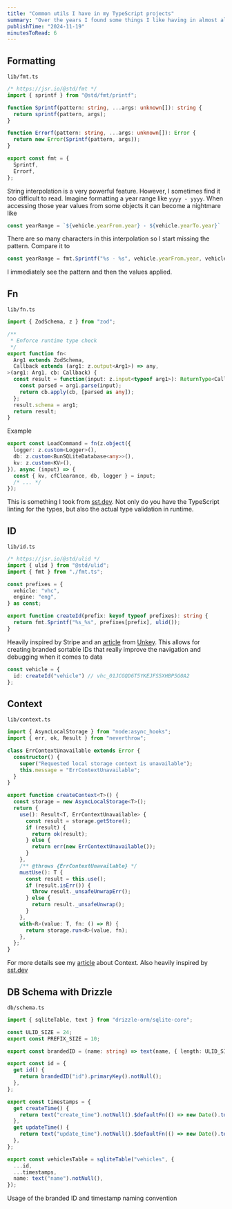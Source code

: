 ```yaml
---
title: "Common utils I have in my TypeScript projects"
summary: "Over the years I found some things I like having in almost all of my TypeScript projects and I would like to share them here"
publishTime: "2024-11-19"
minutesToRead: 6
---
```


## Formatting

`lib/fmt.ts`

```typescript
/* https://jsr.io/@std/fmt */
import { sprintf } from "@std/fmt/printf";

function Sprintf(pattern: string, ...args: unknown[]): string {
  return sprintf(pattern, args);
}

function Errorf(pattern: string, ...args: unknown[]): Error {
  return new Error(Sprintf(pattern, args));
}

export const fmt = {
  Sprintf,
  Errorf,
};
```

String interpolation is a very powerful feature. However, I sometimes find it too difficult to read.
Imagine formatting a year range like `yyyy - yyyy`. When accessing those year values from some objects it can become a
nightmare like

```typescript
const yearRange = `${vehicle.yearFrom.year} - ${vehicle.yearTo.year}`
```

There are so many characters in this interpolation so I start missing the pattern. Compare it to

```typescript
const yearRange = fmt.Sprintf("%s - %s", vehicle.yearFrom.year, vehicle.yearTo.year);
```

I immediately see the pattern and then the values applied.

## Fn

`lib/fn.ts`

```typescript
import { ZodSchema, z } from "zod";

/**
 * Enforce runtime type check
 */
export function fn<
  Arg1 extends ZodSchema,
  Callback extends (arg1: z.output<Arg1>) => any,
>(arg1: Arg1, cb: Callback) {
  const result = function(input: z.input<typeof arg1>): ReturnType<Callback> {
    const parsed = arg1.parse(input);
    return cb.apply(cb, [parsed as any]);
  };
  result.schema = arg1;
  return result;
}
```

Example

```typescript
export const LoadCommand = fn(z.object({
  logger: z.custom<Logger>(),
  db: z.custom<BunSQLiteDatabase<any>>(),
  kv: z.custom<KV>(),
}), async (input) => {
  const { kv, cfClearance, db, logger } = input;
  /* ... */
});
```

This is something I took from [sst.dev](https://sst.dev/).
Not only do you have the TypeScript linting for the types, but also the actual type validation in runtime.

## ID

`lib/id.ts`

```typescript
/* https://jsr.io/@std/ulid */
import { ulid } from "@std/ulid";
import { fmt } from "./fmt.ts";

const prefixes = {
  vehicle: "vhc",
  engine: "eng",
} as const;

export function createId(prefix: keyof typeof prefixes): string {
  return fmt.Sprintf("%s_%s", prefixes[prefix], ulid());
}
```

Heavily inspired by Stripe and an [article](https://www.unkey.com/blog/uuid-ux) from [Unkey](https://www.unkey.com/).
This allows for creating branded sortable IDs that really improve the navigation and debugging when it comes to data

```typescript
const vehicle = {
  id: createId("vehicle") // vhc_01JCGQD6T5YKEJFS5XHBP5G0A2
};
```

## Context

`lib/context.ts`

```typescript
import { AsyncLocalStorage } from "node:async_hooks";
import { err, ok, Result } from "neverthrow";

class ErrContextUnavailable extends Error {
  constructor() {
    super("Requested local storage context is unavailable");
    this.message = "ErrContextUnavailable";
  }
}

export function createContext<T>() {
  const storage = new AsyncLocalStorage<T>();
  return {
    use(): Result<T, ErrContextUnavailable> {
      const result = storage.getStore();
      if (result) {
        return ok(result);
      } else {
        return err(new ErrContextUnavailable());
      }
    },
    /** @throws {ErrContextUnavailable} */
    mustUse(): T {
      const result = this.use();
      if (result.isErr()) {
        throw result._unsafeUnwrapErr();
      } else {
        return result._unsafeUnwrap();
      }
    },
    with<R>(value: T, fn: () => R) {
      return storage.run<R>(value, fn);
    },
  };
}
```

For more details see my [article](/blog/context-in-nodejs) about Context. Also heavily inspired
by [sst.dev](https://sst.dev/)

## DB Schema with Drizzle

`db/schema.ts`

```typescript
import { sqliteTable, text } from "drizzle-orm/sqlite-core";

const ULID_SIZE = 24;
export const PREFIX_SIZE = 10;

export const brandedID = (name: string) => text(name, { length: ULID_SIZE + PREFIX_SIZE });

export const id = {
  get id() {
    return brandedID("id").primaryKey().notNull();
  },
};

export const timestamps = {
  get createTime() {
    return text("create_time").notNull().$defaultFn(() => new Date().toISOString());
  },
  get updateTime() {
    return text("update_time").notNull().$defaultFn(() => new Date().toISOString()).$onUpdateFn(() => new Date().toISOString());
  },
};

export const vehiclesTable = sqliteTable("vehicles", {
  ...id,
  ...timestamps,
  name: text("name").notNull(),
});
```

Usage of the branded ID and timestamp naming convention

